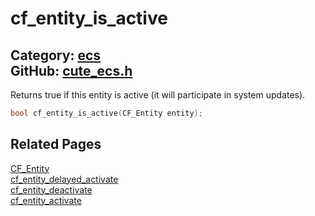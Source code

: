 [//]: # (This file is automatically generated by Cute Framework's docs parser.)
[//]: # (Do not edit this file by hand!)
[//]: # (See: https://github.com/RandyGaul/cute_framework/blob/master/samples/docs_parser.cpp)
[](../header.md ':include')

# cf_entity_is_active

Category: [ecs](/api_reference?id=ecs)  
GitHub: [cute_ecs.h](https://github.com/RandyGaul/cute_framework/blob/master/include/cute_ecs.h)  
---

Returns true if this entity is active (it will participate in system updates).

```cpp
bool cf_entity_is_active(CF_Entity entity);
```

## Related Pages

[CF_Entity](/ecs/cf_entity.md)  
[cf_entity_delayed_activate](/ecs/cf_entity_delayed_activate.md)  
[cf_entity_deactivate](/ecs/cf_entity_deactivate.md)  
[cf_entity_activate](/ecs/cf_entity_activate.md)  
